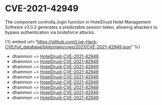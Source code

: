 # CVE-2021-42949

The component controlla_login function in HotelDruid Hotel Management Software v3.0.3 generates a predictable session token, allowing attackers to bypass authentication via bruteforce attacks.

{% embed url="https://github.com/Live-Hack-CVE/full_database/blob/main/cves/2021/CVE-2021-42949.json" %}


* dhammon ~> [HotelDruid-CVE-2021-42949](https://www.alice-snow.ru/2021/database/cve-2021-42949/hoteldruid-cve-2021-42949-dhammon)
* dhammon ~> [HotelDruid-CVE-2021-42949](https://www.alice-snow.ru/2021/database/cve-2021-42949/hoteldruid-cve-2021-42949-dhammon)
* dhammon ~> [HotelDruid-CVE-2021-42949](https://www.alice-snow.ru/2021/database/cve-2021-42949/hoteldruid-cve-2021-42949-dhammon)
* dhammon ~> [HotelDruid-CVE-2021-42949](https://www.alice-snow.ru/2021/database/cve-2021-42949/hoteldruid-cve-2021-42949-dhammon)
* dhammon ~> [HotelDruid-CVE-2021-42949](https://www.alice-snow.ru/2021/database/cve-2021-42949/hoteldruid-cve-2021-42949-dhammon)
* dhammon ~> [HotelDruid-CVE-2021-42949](https://www.alice-snow.ru/2021/database/cve-2021-42949/hoteldruid-cve-2021-42949-dhammon)
* dhammon ~> [HotelDruid-CVE-2021-42949](https://www.alice-snow.ru/2021/database/cve-2021-42949/hoteldruid-cve-2021-42949-dhammon)
* dhammon ~> [HotelDruid-CVE-2021-42949](https://www.alice-snow.ru/2021/database/cve-2021-42949/hoteldruid-cve-2021-42949-dhammon)
* dhammon ~> [HotelDruid-CVE-2021-42949](https://www.alice-snow.ru/2021/database/cve-2021-42949/hoteldruid-cve-2021-42949-dhammon)